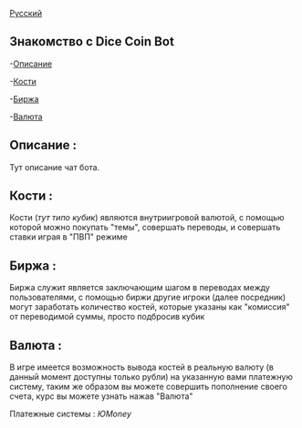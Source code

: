 <a href="#Русский">Русский</a>
<a name="English"></a>


<h2 id="Русский">Знакомство с Dice Coin Bot</h2>


-<a href="#Описание">Описание</a>

-<a href="#Кости">Кости</a>

-<a href="#Биржа">Биржа</a>

-<a href="#Валюта">Валюта</a>



<h2 id="Описание">Описание :</h2>

Тут описание чат бота.


<h2 id="Кости">Кости :</h2>

Кости (*тут типо кубик*) являются внутриигровой валютой, с помощью которой можно покупать "темы", совершать переводы, и совершать ставки играя в "ПВП" режиме


<h2 id="Биржа">Биржа :</h2>

 Биржа служит является заключающим шагом в переводах между пользователями, с помощью биржи другие игроки (далее посредник) могут заработать количество костей, которые указаны как "комиссия" от переводимой суммы, просто подбросив кубик


<h2 id="Валюта">Валюта :</h2>

В игре имеется возможность вывода костей в реальную валюту (в данный момент доступны только рубли) на указанную вами платежную систему, таким же образом вы можете совершить пополнение своего счета, курс вы можете узнать нажав "Валюта"

Платежные системы : *ЮMoney*

